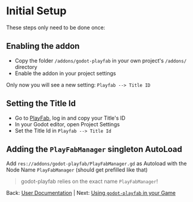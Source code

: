 # Initial Setup
These steps only need to be done once:

## Enabling the addon
* Copy the folder `/addons/godot-playfab` in your own project's `/addons/` directory
* Enable the addon in your project settings

Only now you will see a new setting: `Playfab --> Title ID`

## Setting the Title Id
* Go to [PlayFab](https://playfab.com), log in and copy your Title's ID
* In your Godot editor, open Project Settings
* Set the Title Id in `Playfab --> Title Id`

## Adding the `PlayFabManager` singleton AutoLoad
Add `res://addons/godot-playfab/PlayFabManager.gd` as Autoload with the Node Name `PlayFabManager` (should get prefilled like that)
> godot-playfab relies on the exact name `PlayFabManager`!

Back: [User Documentation](README.md) | Next: [Using `godot-playfab` in your Game](usage.md)
